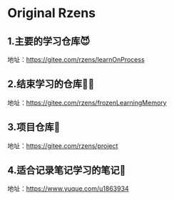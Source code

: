 # Original Rzens

## 1.主要的学习仓库😈
 地址：https://gitee.com/rzens/learnOnProcess



## 2.结束学习的仓库💁‍♂️
 地址：https://gitee.com/rzens/frozenLearningMemory



## 3.项目仓库👑
 地址：https://gitee.com/rzens/project



## 4.适合记录笔记学习的笔记🦚
 地址：https://www.yuque.com/u1863934

